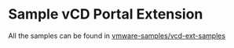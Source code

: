 # Sample vCD Portal Extension
All the samples can be found in [vmware-samples/vcd-ext-samples](https://github.com/vmware-samples/vcd-ext-samples)
